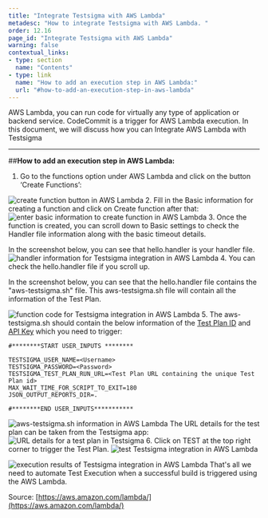 ```yaml
---
title: "Integrate Testsigma with AWS Lambda"
metadesc: "How to integrate Testsigma with AWS Lambda. "
order: 12.16
page_id: "Integrate Testsigma with AWS Lambda"
warning: false
contextual_links:
- type: section
  name: "Contents"
- type: link
  name: "How to add an execution step in AWS Lambda:"
  url: "#how-to-add-an-execution-step-in-aws-lambda"
---
```

AWS Lambda, you can run code for virtually any type of application or backend service. CodeCommit is a trigger for AWS Lambda execution. In this document, we will discuss how you can Integrate AWS Lambda with Testsigma
 
---
##**How to add an execution step in AWS Lambda:**
1. Go to the functions option under AWS Lambda and click on the button ‘Create Functions’:

![create function button in AWS Lambda](https://docs.testsigma.com/images/aws-labmda/create-function-button-aws-lambda.png)
2.  Fill in the Basic information for creating a function and click on Create function after that:
![enter basic information to create function in AWS Lambda](https://docs.testsigma.com/images/aws-labmda/basic-information-create-function-aws-lambda.png)
3.  Once the function is created, you can scroll down to Basic settings to check the Handler file information along with the basic timeout details.
 
In the screenshot below, you can see that hello.handler is your handler file.
 ![handler information for Testsigma integration in AWS Lambda](https://docs.testsigma.com/images/aws-labmda/handler-info-testsigma-integration-AWS-Lambda.png)
4. You can check the hello.handler file if you scroll up.
 
In the screenshot below, you can see that the hello.handler file contains the "aws-testsigma.sh" file. This aws-testsigma.sh file will contain all the information of the Test Plan.
 
![function code for Testsigma integration in AWS Lambda](https://docs.testsigma.com/images/aws-labmda/testsigma-integration-function-code-aws-lambda.png
 )
5.  The aws-testsigma.sh should contain the below information of the [Test Plan ID](https://testsigma.com/docs/continuous-integration/get-test-plan-details/) and [API Key](http://testsigma.com/docs/configuration/api-keys/) which you need to trigger:
 
```shell
#********START USER_INPUTS ********

TESTSIGMA_USER_NAME=<Username>
TESTSIGMA_PASSWORD=<Password>
TESTSIGMA_TEST_PLAN_RUN_URL=<Test Plan URL containing the unique Test Plan id>
MAX_WAIT_TIME_FOR_SCRIPT_TO_EXIT=180
JSON_OUTPUT_REPORTS_DIR=.

#********END USER_INPUTS***********
```

![aws-testsigma.sh information in AWS Lambda](https://docs.testsigma.com/images/aws-labmda/aws-testsigma-sh-aws-lambda.png
 )
The URL details for the test plan can be taken from the Testsigma app:
![URL details for a test plan in Testsigma](https://docs.testsigma.com/images/aws-labmda/url-details-test-plan-testsigma.png
 )
6. Click on TEST at the top right corner to trigger the Test Plan.
![test Testsigma integration in AWS Lambda](https://docs.testsigma.com/images/aws-labmda/test-testsigma-integration-aws-lambda.png
 )

![execution results of Testsigma integration in AWS Lambda](https://docs.testsigma.com/images/aws-labmda/testsigma-integration-execution-result-aws-lambda.png
 )
That's all we need to automate Test Execution when a successful build is triggered using the AWS Lambda.
 
 
 
Source: [https://aws.amazon.com/lambda/](https://aws.amazon.com/lambda/)

